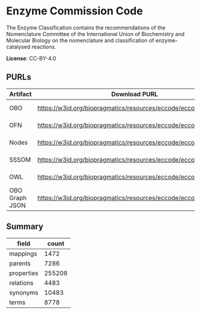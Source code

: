 # Enzyme Commission Code

The Enzyme Classification contains the recommendations of the Nomenclature Committee of the International Union of Biochemistry and Molecular Biology on the nomenclature and classification of enzyme-catalysed reactions.

**License**: CC-BY-4.0

## PURLs

| Artifact       | Download PURL                                                    | Latest Versioned Download PURL                                              |
|----------------|------------------------------------------------------------------|-----------------------------------------------------------------------------|
| OBO            | https://w3id.org/biopragmatics/resources/eccode/eccode.obo       | https://w3id.org/biopragmatics/resources/eccode/2024-11-27/eccode.obo       |
| OFN            | https://w3id.org/biopragmatics/resources/eccode/eccode.ofn       | https://w3id.org/biopragmatics/resources/eccode/2024-11-27/eccode.ofn       |
| Nodes          | https://w3id.org/biopragmatics/resources/eccode/eccode.tsv       | https://w3id.org/biopragmatics/resources/eccode/2024-11-27/eccode.tsv       |
| SSSOM          | https://w3id.org/biopragmatics/resources/eccode/eccode.sssom.tsv | https://w3id.org/biopragmatics/resources/eccode/2024-11-27/eccode.sssom.tsv |
| OWL            | https://w3id.org/biopragmatics/resources/eccode/eccode.owl       | https://w3id.org/biopragmatics/resources/eccode/2024-11-27/eccode.owl       |
| OBO Graph JSON | https://w3id.org/biopragmatics/resources/eccode/eccode.json      | https://w3id.org/biopragmatics/resources/eccode/2024-11-27/eccode.json      |

## Summary

| field      |   count |
|------------|---------|
| mappings   |    1472 |
| parents    |    7286 |
| properties |  255208 |
| relations  |    4483 |
| synonyms   |   10483 |
| terms      |    8778 |

